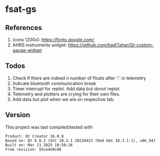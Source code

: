 # fsat-gs

## References

1. Icons (200x): https://fonts.google.com/
2. AHRS instruments widget: https://github.com/hadjTahar/Qt-custom-gauge-widget

## Todos

1. Check if there are indeed n number of floats after ':' in telemetry
2. Indicate bluetooth communication break
3. Timer interrupt for replot. Add data but donot replot.
4. Telemetry and plotters are crying for their own files.
5. Add data but plot when we are on respective tab.

## Version

This project was last compiled/tested with

```
Product: Qt Creator 16.0.0
Based on: Qt 6.8.2 (GCC 10.3.1 20210422 (Red Hat 10.3.1-1), x86_64)
Built on: Mar 11 2025 10:58:16
From revision: 55ce4e9c06
```
